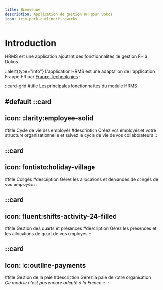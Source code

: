 ```yaml
---
title: Bienvenue
description: Application de gestion RH pour Dokos
icon: icon-park-outline:fireworks
---
```


# Introduction

HRMS est une application ajoutant des fonctionnalités de gestion RH à Dokos.

::alert{type="info"}
L'application HRMS est une adaptation de l'application Frappe HR par <a href="https://github.com/frappe/hrms" target="_blank">Frappe Technologies</a>
::

::card-grid
#title
Les principales fonctionnalités du module HRMS

#default
  ::card
  ---
  icon: clarity:employee-solid
  ---
  #title
  Cycle de vie des employés
  #description
  Créez vos employés et votre structure organisationnelle et suivez le cycle de vie de vos collaborateurs
  ::

  ::card
  ---
  icon: fontisto:holiday-village
  ---
  #title
  Congés
  #description
  Gérez les allocations et demandes de congés de vos employés
  ::

  ::card
  ---
  icon: fluent:shifts-activity-24-filled
  ---
  #title
  Gestion des quarts et présences
  #description
  Gérez les présences et les allocations de quart de vos employés
  ::

  ::card
  ---
  icon: ic:outline-payments
  ---
  #title
  Gestion de la paie
  #description
  Gérez la paie de votre organisation  
  *Ce module n'est pas encore adapté à la France*
  ::
::